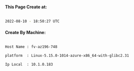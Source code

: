 
   
#### This Page Create at:

```bash

2022-08-10 - 18:50:27 UTC

```

#### Create By Machine:

```bash

Host Name : fv-az196-748

platform  : Linux-5.15.0-1014-azure-x86_64-with-glibc2.31

Ip Local  : 10.1.0.183

```

